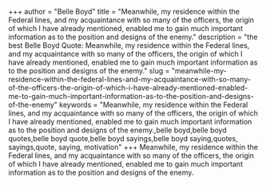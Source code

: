 +++
author = "Belle Boyd"
title = "Meanwhile, my residence within the Federal lines, and my acquaintance with so many of the officers, the origin of which I have already mentioned, enabled me to gain much important information as to the position and designs of the enemy."
description = "the best Belle Boyd Quote: Meanwhile, my residence within the Federal lines, and my acquaintance with so many of the officers, the origin of which I have already mentioned, enabled me to gain much important information as to the position and designs of the enemy."
slug = "meanwhile-my-residence-within-the-federal-lines-and-my-acquaintance-with-so-many-of-the-officers-the-origin-of-which-i-have-already-mentioned-enabled-me-to-gain-much-important-information-as-to-the-position-and-designs-of-the-enemy"
keywords = "Meanwhile, my residence within the Federal lines, and my acquaintance with so many of the officers, the origin of which I have already mentioned, enabled me to gain much important information as to the position and designs of the enemy.,belle boyd,belle boyd quotes,belle boyd quote,belle boyd sayings,belle boyd saying,quotes, sayings,quote, saying, motivation"
+++
Meanwhile, my residence within the Federal lines, and my acquaintance with so many of the officers, the origin of which I have already mentioned, enabled me to gain much important information as to the position and designs of the enemy.
